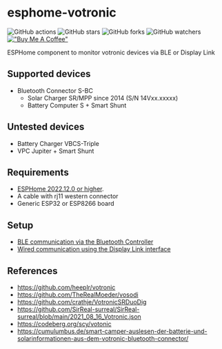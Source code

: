 # esphome-votronic

![GitHub actions](https://github.com/syssi/esphome-votronic/actions/workflows/ci.yaml/badge.svg)
![GitHub stars](https://img.shields.io/github/stars/syssi/esphome-votronic)
![GitHub forks](https://img.shields.io/github/forks/syssi/esphome-votronic)
![GitHub watchers](https://img.shields.io/github/watchers/syssi/esphome-votronic)
[!["Buy Me A Coffee"](https://img.shields.io/badge/buy%20me%20a%20coffee-donate-yellow.svg)](https://www.buymeacoffee.com/syssi)

ESPHome component to monitor votronic devices via BLE or Display Link

## Supported devices

* Bluetooth Connector S-BC
  * Solar Charger SR/MPP since 2014 (S/N 14Vxx.xxxxx)
  * Battery Computer S + Smart Shunt

## Untested devices

* Battery Charger VBCS-Triple
* VPC Jupiter + Smart Shunt

## Requirements

* [ESPHome 2022.12.0 or higher](https://github.com/esphome/esphome/releases).
* A cable with rj11 western connector
* Generic ESP32 or ESP8266 board

## Setup

* [BLE communication via the Bluetooth Controller](votronic_bluetooth.md)
* [Wired communication using the Display Link interface](votronic_display_link.md)

## References

* https://github.com/heeplr/votronic
* https://github.com/TheRealMoeder/vosodi
* https://github.com/crathje/VotronicSRDuoDig
* https://github.com/SirReal-surreal/SirReal-surreal/blob/main/2021_08_16_Votronic.json
* https://codeberg.org/scy/votonic
* https://cumulumbus.de/smart-camper-auslesen-der-batterie-und-solarinformationen-aus-dem-votronic-bluetooth-connector/
